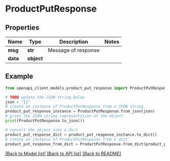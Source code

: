 # ProductPutResponse


## Properties

Name | Type | Description | Notes
------------ | ------------- | ------------- | -------------
**msg** | **str** | Message of response | 
**data** | **object** |  | 

## Example

```python
from openapi_client.models.product_put_response import ProductPutResponse

# TODO update the JSON string below
json = "{}"
# create an instance of ProductPutResponse from a JSON string
product_put_response_instance = ProductPutResponse.from_json(json)
# print the JSON string representation of the object
print(ProductPutResponse.to_json())

# convert the object into a dict
product_put_response_dict = product_put_response_instance.to_dict()
# create an instance of ProductPutResponse from a dict
product_put_response_from_dict = ProductPutResponse.from_dict(product_put_response_dict)
```
[[Back to Model list]](../README.md#documentation-for-models) [[Back to API list]](../README.md#documentation-for-api-endpoints) [[Back to README]](../README.md)


